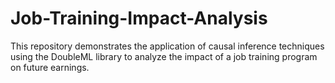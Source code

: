 # Job-Training-Impact-Analysis
This repository demonstrates the application of causal inference techniques using the DoubleML library to analyze the impact of a job training program on future earnings.
